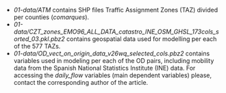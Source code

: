 - *01-data/ATM* contains SHP files Traffic Assignment Zones (TAZ) divided per counties (*comarques*).
- *01-data/CZT_zones_EMO96_ALL_DATA_catastro_INE_OSM_GHSL_173cols_sorted_03.pkl.pbz2* contains geospatial data used for modelling per each of the 577 TAZs.
- *01-data/OD_vect_on_origin_data_v26wq_selected_cols.pbz2* contains variables used in modeling per each of the OD pairs, including mobility data from the Spanish National Statistics Institute (INE) data. For accessing the *daily_flow* variables (main dependent variables) please, contact the corresponding author of the article.